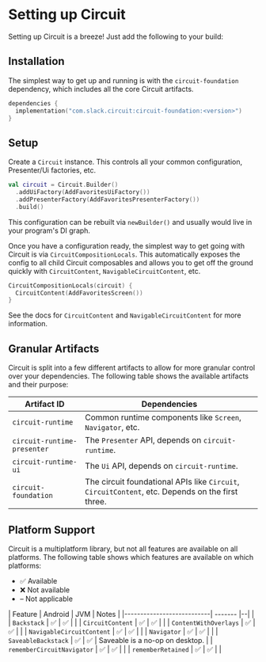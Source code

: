 Setting up Circuit
==================

Setting up Circuit is a breeze! Just add the following to your build:

## Installation

The simplest way to get up and running is with the `circuit-foundation` dependency, which includes all the core Circuit artifacts.

```kotlin
dependencies {
  implementation("com.slack.circuit:circuit-foundation:<version>")
}
```

## Setup

Create a `Circuit` instance. This controls all your common configuration, Presenter/Ui factories, etc.

```kotlin
val circuit = Circuit.Builder()
  .addUiFactory(AddFavoritesUiFactory())
  .addPresenterFactory(AddFavoritesPresenterFactory())
  .build()
```

This configuration can be rebuilt via `newBuilder()` and usually would live in your program's DI graph.

Once you have a configuration ready, the simplest way to get going with Circuit is via `CircuitCompositionLocals`. This automatically exposes the config to all child Circuit composables and allows you to get off the ground quickly with `CircuitContent`, `NavigableCircuitContent`, etc.

```kotlin
CircuitCompositionLocals(circuit) {
  CircuitContent(AddFavoritesScreen())
}
```

See the docs for `CircuitContent` and `NavigableCircuitContent` for more information.

## Granular Artifacts

Circuit is split into a few different artifacts to allow for more granular control over your dependencies. The following table shows the available artifacts and their purpose:

| Artifact ID                 | Dependencies                                                                                           |
|-----------------------------|--------------------------------------------------------------------------------------------------------|
| `circuit-runtime`           | Common runtime components like `Screen`, `Navigator`, etc.                                             |
| `circuit-runtime-presenter` | The `Presenter` API, depends on `circuit-runtime`.                                                     |
| `circuit-runtime-ui`        | The `Ui` API, depends on `circuit-runtime`.                                                            |
| `circuit-foundation`        | The circuit foundational APIs like `Circuit`, `CircuitContent`, etc. Depends on the first three. |

## Platform Support

Circuit is a multiplatform library, but not all features are available on all platforms. The following table shows which features are available on which platforms:

- ✅ Available
- ❌ Not available
- – Not applicable

| Feature                   | Android | JVM | Notes |
|---------------------------| ------- |--| |
| `Backstack`               | ✅ | ✅ | |
| `CircuitContent`          | ✅ | ✅ | |
| `ContentWithOverlays` | ✅ | ✅ | |
| `NavigableCircuitContent` | ✅ | ✅ | |
| `Navigator`               | ✅ | ✅ | |
| `SaveableBackstack`       | ✅ | ✅ | Saveable is a no-op on desktop. |
| `rememberCircuitNavigator` | ✅ | ✅ | |
| `rememberRetained` | ✅ | ✅ | |
